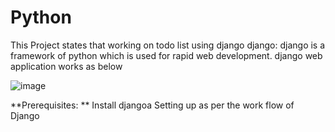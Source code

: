 # Python
This Project states that working on todo list using django
django: django is a framework of python which is used for rapid web development.
django web application works as below

![image](https://github.com/VamsiPriya-Vemulamada/Todolistusingdjango/assets/98615490/efa16422-e5e3-4c17-ad5c-af5a324e1695)

**Prerequisites: **
Install djangoa
Setting up as per the work flow of Django 
